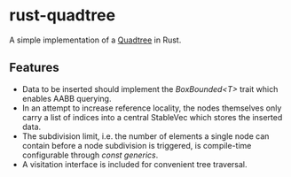 # rust-quadtree
A simple implementation of a [Quadtree](https://en.wikipedia.org/wiki/Quadtree) in Rust.

## Features
* Data to be inserted should implement the *BoxBounded\<T>* trait which enables AABB querying.
* In an attempt to increase reference locality, the nodes themselves only carry a list of indices into a central StableVec which stores the inserted data.
* The subdivision limit, i.e. the number of elements a single node can contain before a node subdivision is triggered, is compile-time configurable through *const generics*.
* A visitation interface is included for convenient tree traversal.
